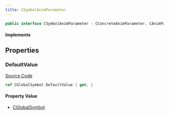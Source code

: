 ```yaml
---
title: CSymbolAnimParameter
---
```


```csharp
public interface CSymbolAnimParameter : CConcreteAnimParameter, CAnimParameterBase, ISchemaClass<CAnimParameterBase>, ISchemaClass<CConcreteAnimParameter>, ISchemaClass<CSymbolAnimParameter>, ISchemaField, ISchemaClass, INativeHandle
```

#### Implements

## Properties

### DefaultValue

[Source Code](https://github.com/swiftly-solution/swiftlys2/blob/main/managed/src/SwiftlyS2.Generated/Schemas/Interfaces/CSymbolAnimParameter.cs#L17)

```csharp
ref CGlobalSymbol DefaultValue { get; }
```

#### Property Value

- [CGlobalSymbol](/docs/api/shared/natives/cglobalsymbol)

